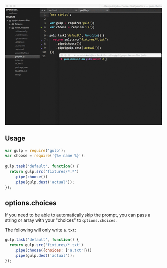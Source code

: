 ![gulp choose files example](example.gif)

## Usage

```js
var gulp = require('gulp');
var choose = require('{%= name %}');

gulp.task('default', function() {
  return gulp.src('fixtures/*.*')
    .pipe(choose())
    .pipe(gulp.dest('actual'));
});
```

## options.choices

If you need to be able to automatically skip the prompt, you can pass a string or array with your "choices" to `options.choices`.

The following will only write `a.txt`:

```js
gulp.task('default', function() {
  return gulp.src('fixtures/*.txt')
    .pipe(choose({choices: ['a.txt']}))
    .pipe(gulp.dest('actual'));
});
```
